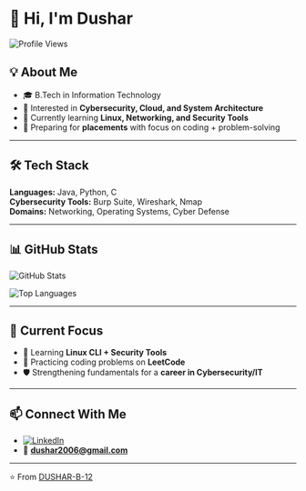# 👋 Hi, I'm Dushar  

![Profile Views](https://komarev.com/ghpvc/?username=dushar07&color=blue)

## 💡 About Me  
- 🎓 B.Tech in Information Technology  
- 🔐 Interested in **Cybersecurity, Cloud, and System Architecture**  
- 🌱 Currently learning **Linux, Networking, and Security Tools**  
- 🚀 Preparing for **placements** with focus on coding + problem-solving  

---

## 🛠️ Tech Stack  
**Languages:** Java, Python, C  
**Cybersecurity Tools:** Burp Suite, Wireshark, Nmap  
**Domains:** Networking, Operating Systems, Cyber Defense  

---

## 📊 GitHub Stats  
![GitHub Stats](https://github-readme-stats.vercel.app/api?username=dushar07&show_icons=true&theme=radical)  

![Top Languages](https://github-readme-stats.vercel.app/api/top-langs/?username=dushar07&layout=compact&theme=radical)  

---

## 🌟 Current Focus  
- 🔎 Learning **Linux CLI + Security Tools**  
- 🧩 Practicing coding problems on **LeetCode**  
- 🛡️ Strengthening fundamentals for a **career in Cybersecurity/IT**  

---

## 📫 Connect With Me  
- [![LinkedIn](https://img.shields.io/badge/LinkedIn-blue?style=flat&logo=linkedin)](https://www.linkedin.com/in/dushar-b-a1aa17372)  
- 📧 **dushar2006@gmail.com**  

---

⭐ From [DUSHAR-B-12](https://github.com/DUSHAR-B-12)
